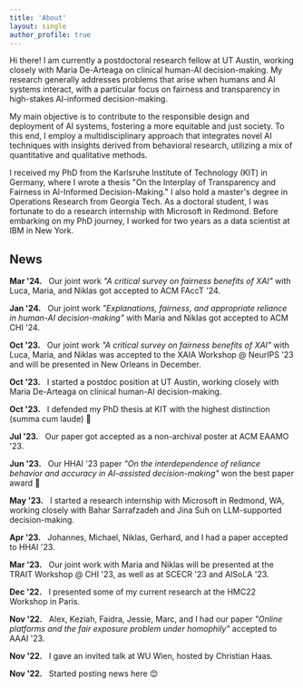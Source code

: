 ```yaml
---
title: 'About'
layout: single
author_profile: true
---
```


Hi there! I am currently a postdoctoral research fellow at UT Austin, working closely with Maria De-Arteaga on clinical human-AI decision-making. My research generally addresses problems that arise when humans and AI systems interact, with a particular focus on fairness and transparency in high-stakes AI-informed decision-making.

My main objective is to contribute to the responsible design and deployment of AI systems, fostering a more equitable and just society. To this end, I employ a multidisciplinary approach that integrates novel AI techniques with insights derived from behavioral research, utilizing a mix of quantitative and qualitative methods.

I received my PhD from the Karlsruhe Institute of Technology (KIT) in Germany, where I wrote a thesis "On the Interplay of Transparency and Fairness in AI-Informed Decision-Making." I also hold a master's degree in Operations Research from Georgia Tech. As a doctoral student, I was fortunate to do a research internship with Microsoft in Redmond. Before embarking on my PhD journey, I worked for two years as a data scientist at IBM in New York.

## News

**Mar '24.** &nbsp; Our joint <a href="https://arxiv.org/pdf/2310.13007.pdf" style="text-decoration:none">work</a> *"A critical survey on fairness benefits of XAI"* with <a href="https://www.linkedin.com/in/luca-deck-93757a1a4/" style="text-decoration:none">Luca</a>, <a href="https://mariadearteaga.com/" style="text-decoration:none">Maria</a>, and <a href="https://nkukit.github.io/" style="text-decoration:none">Niklas</a> got accepted to <a href="https://facctconference.org" style="text-decoration:none">ACM FAccT '24</a>.

**Jan '24.** &nbsp; Our joint <a href="https://arxiv.org/pdf/2209.11812.pdf" style="text-decoration:none">work</a> *"Explanations, fairness, and appropriate reliance in human-AI decision-making"* with <a href="https://mariadearteaga.com/" style="text-decoration:none">Maria</a> and <a href="https://nkukit.github.io/" style="text-decoration:none">Niklas</a> got accepted to <a href="https://chi2024.acm.org/" style="text-decoration:none">ACM CHI '24</a>.

**Oct '23.** &nbsp; Our joint <a href="https://arxiv.org/pdf/2310.13007.pdf" style="text-decoration:none">work</a> *"A critical survey on fairness benefits of XAI"* with <a href="https://www.linkedin.com/in/luca-deck-93757a1a4/" style="text-decoration:none">Luca</a>, <a href="https://mariadearteaga.com/" style="text-decoration:none">Maria</a>, and <a href="https://nkukit.github.io/" style="text-decoration:none">Niklas</a> was accepted to the <a href="https://xai-in-action.github.io/" style="text-decoration:none">XAIA Workshop @ NeurIPS '23</a> and will be presented in New Orleans in December.

**Oct '23.** &nbsp; I started a postdoc position at UT Austin, working closely with <a href="https://mariadearteaga.com/" style="text-decoration:none">Maria De-Arteaga</a> on clinical human-AI decision-making.

**Oct '23.** &nbsp; I defended my <a href="https://doi.org/10.5445/IR/1000164741" style="text-decoration:none">PhD thesis</a> at KIT with the highest distinction (summa cum laude) 🎉

**Jul '23.** &nbsp; Our <a href="https://arxiv.org/pdf/2209.11812.pdf" style="text-decoration:none">paper</a> got accepted as a non-archival poster at <a href="https://eaamo.org/#home" style="text-decoration:none">ACM EAAMO '23</a>.

**Jun '23.** &nbsp; Our HHAI '23 <a href="https://arxiv.org/pdf/2304.08804.pdf" style="text-decoration:none">paper</a> *"On the interdependence of reliance behavior and accuracy in AI-assisted decision-making"* won the best paper award 🎉

**May '23.** &nbsp; I started a research internship with Microsoft in Redmond, WA, working closely with <a href="https://www.microsoft.com/en-us/research/people/basarraf/" style="text-decoration:none">Bahar Sarrafzadeh</a> and <a href="https://www.microsoft.com/en-us/research/people/jinsuh/" style="text-decoration:none">Jina Suh</a> on LLM-supported decision-making.

**Apr '23.** &nbsp; <a href="http://www.johannesjakubik.com/" style="text-decoration:none">Johannes</a>, <a href="https://www.michaelvoessing.com/" style="text-decoration:none">Michael</a>, <a href="https://nkukit.github.io/" style="text-decoration:none">Niklas</a>, <a href="https://www.linkedin.com/in/gerhardsatzger/" style="text-decoration:none">Gerhard</a>, and I had a <a href="https://arxiv.org/pdf/2304.08804.pdf" style="text-decoration:none">paper</a> accepted to <a href="https://www.hhai-conference.org/" style="text-decoration:none">HHAI '23</a>.

**Mar '23.** &nbsp; Our joint <a href="https://arxiv.org/pdf/2209.11812.pdf" style="text-decoration:none">work</a> with <a href="https://mariadearteaga.com/" style="text-decoration:none">Maria</a> and <a href="https://nkukit.github.io/" style="text-decoration:none">Niklas</a> will be presented at the <a href="https://chi-trait.github.io/#/" style="text-decoration:none">TRAIT Workshop @ CHI '23</a>, as well as at <a href="https://scecr.com/" style="text-decoration:none">SCECR '23</a> and <a href="https://2023-aisola.isola-conference.org/" style="text-decoration:none">AISoLA '23</a>.

**Dec '22.** &nbsp; I presented some of my current research at the <a href="https://algorithmicfutures.org/hmc22/" style="text-decoration:none">HMC22 Workshop</a> in Paris.

**Nov '22.** &nbsp; <a href="https://aritchie9590.github.io/" style="text-decoration:none">Alex</a>, Keziah, <a href="https://faidramonachou.github.io/" style="text-decoration:none">Faidra</a>, <a href="https://www.jessiefin.com/" style="text-decoration:none">Jessie</a>, <a href="https://mjuarezm.github.io/" style="text-decoration:none">Marc</a>, and I had our <a href="https://arxiv.org/pdf/2202.09727.pdf" style="text-decoration:none">paper</a> *"Online platforms and the fair exposure problem under homophily"* accepted to <a href="https://aaai.org/Conferences/AAAI-23/" style="text-decoration:none">AAAI '23</a>.

**Nov '22.** &nbsp; I gave an invited talk at <a href="https://www.wu.ac.at/" style="text-decoration:none">WU Wien</a>, hosted by <a href="https://www.linkedin.com/in/drchristianhaas/" style="text-decoration:none">Christian Haas</a>.

**Nov '22.** &nbsp; Started posting news here 😊
